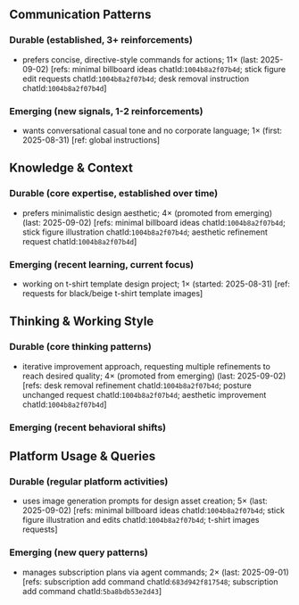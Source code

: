 ## Communication Patterns
### Durable (established, 3+ reinforcements)
- prefers concise, directive-style commands for actions; 11× (last: 2025-09-02) [refs: minimal billboard ideas chatId:`1004b8a2f07b4d`; stick figure edit requests chatId:`1004b8a2f07b4d`; desk removal instruction chatId:`1004b8a2f07b4d`]

### Emerging (new signals, 1-2 reinforcements)
- wants conversational casual tone and no corporate language; 1× (first: 2025-08-31) [ref: global instructions]

## Knowledge & Context
### Durable (core expertise, established over time)
- prefers minimalistic design aesthetic; 4× (promoted from emerging) (last: 2025-09-02) [refs: minimal billboard ideas chatId:`1004b8a2f07b4d`; stick figure illustration chatId:`1004b8a2f07b4d`; aesthetic refinement request chatId:`1004b8a2f07b4d`]

### Emerging (recent learning, current focus)  
- working on t-shirt template design project; 1× (started: 2025-08-31) [ref: requests for black/beige t-shirt template images]

## Thinking & Working Style
### Durable (core thinking patterns)
- iterative improvement approach, requesting multiple refinements to reach desired quality; 4× (promoted from emerging) (last: 2025-09-02) [refs: desk removal refinement chatId:`1004b8a2f07b4d`; posture unchanged request chatId:`1004b8a2f07b4d`; aesthetic improvement chatId:`1004b8a2f07b4d`]

### Emerging (recent behavioral shifts)

## Platform Usage & Queries
### Durable (regular platform activities)
- uses image generation prompts for design asset creation; 5× (last: 2025-09-02) [refs: minimal billboard ideas chatId:`1004b8a2f07b4d`; stick figure illustration and edits chatId:`1004b8a2f07b4d`; t-shirt images requests]

### Emerging (new query patterns)
- manages subscription plans via agent commands; 2× (last: 2025-09-01) [refs: subscription add command chatId:`683d942f817548`; subscription add command chatId:`5ba8bdb53e2d43`]